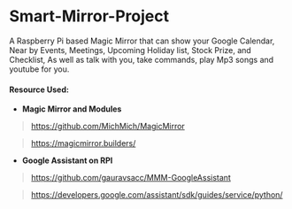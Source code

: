 # Smart-Mirror-Project
A Raspberry Pi based Magic Mirror that can show your Google Calendar, Near by Events, Meetings, Upcoming Holiday list, Stock Prize, and Checklist, As well as talk with you, take commands, play Mp3 songs and youtube for you. 

#### Resource Used:

- **Magic Mirror and Modules**
>  https://github.com/MichMich/MagicMirror

> https://magicmirror.builders/ 

-  **Google Assistant on RPI**
> https://github.com/gauravsacc/MMM-GoogleAssistant

> https://developers.google.com/assistant/sdk/guides/service/python/ 
